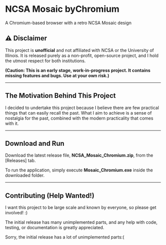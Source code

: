 # NCSA Mosaic byChromium
A Chromium-based browser with a retro NCSA Mosaic design

## ⚠️ Disclaimer
This project is **unofficial** and not affiliated with NCSA or the University of Illinois. It is released purely as a non-profit, open-source project, and I hold the utmost respect for both institutions.

**(Caution: This is an early stage, work-in-progress project. It contains missing features and bugs. Use at your own risk.)**

---

## The Motivation Behind This Project
I decided to undertake this project because I believe there are few practical things that can easily recall the past. What I aim to achieve is a sense of nostalgia for the past, combined with the modern practicality that comes with it.

---

## Download and Run
Download the latest release file, **NCSA_Mosaic_Chromium.zip**, from the [Releases] tab.

To run the application, simply execute **Mosaic_Chromium.exe** inside the downloaded folder.

---

## Contributing (Help Wanted!)
I want this project to be large scale and known by everyone, so please get involved! :)

The initial release has many unimplemented parts, and any help with code, testing, or documentation is greatly appreciated.


Sorry, the initial release has a lot of unimplemented parts:(


